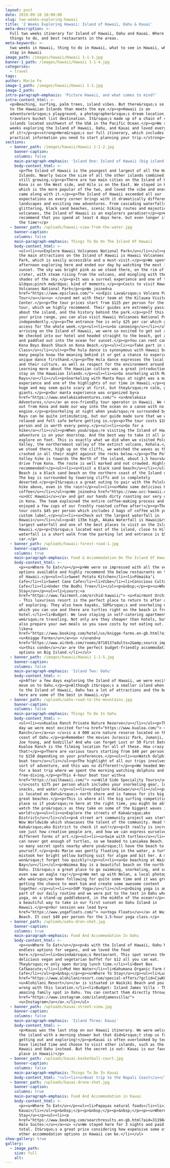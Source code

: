 ```yaml
---
layout: post
date: 2019-09-18 10:00:00
slug: two-weeks-exploring-hawaii
title: '2 Weeks Exploring Hawaii: Island of Hawaii, Oahu & Kauai'
meta-description: >-
  Full two weeks itinerary for Island of Hawaii, Oahu and Kauai. Where to stay,
  things to do, and best restaurants in the areas.
meta-keywords: >-
  two weeks in Hawaii, thing to do in Hawaii, what to see in Hawaii, where to
  stay in Hawaii
image_path: /images/hawaii/Hawaii 1-1-3.jpg
banner-1_path: /images/hawaii/Hawaii 1-1-4.jpg
categories:
  - travel
tags:
author: Marie Fe
image-1_path: /images/hawaii/Hawaii 1-1.jpg
image-2_path:
intro-paragraph-emphasis: 'Picture Hawaii, and what comes to mind?'
intro-content_html: >-
  <p>Beaching, surfing, palm trees, island vibes. But there&rsquo;s so much more
  to the Hawaiian Islands than meets the eye.</p><p>Hawaii is an
  adventurer&rsquo;s playground, a photographer&rsquo;s dream location, and a
  travelers bucket list destination. It&rsquo;s made up of a chain of volcanic
  islands located southwest of the USA in the Pacific Ocean.</p><p>We spent 2
  weeks exploring the Island of Hawaii, Oahu, and Kauai and loved every minute
  of it!</p><p><strong>Here&rsquo;s our full itinerary, which includes all the
  practical information you need to start planning your trip.</strong></p>
sections:
  - banner_path: /images/hawaii/Hawaii 1-1-2.jpg
    banner-caption:
    columns: false
    main-paragraph-emphasis: 'Island One: Island of Hawaii (big island)'
    body-content_html: >-
      <p>The Island of Hawaii is the youngest and largest of all the Hawaiian
      Islands. Nearly twice the size of all the other islands combined, it is
      still growing.</p><p>There are two main cities on the Island of Hawaii -
      Kona is on the West side, and Hilo is on the East. We stayed in Kona,
      which is the more popular of the two, and loved the vibe and energy that
      came along with it.</p><p>The Island of Hawaii exceeded all our
      expectations as every corner brings with it dramatically different
      landscapes and exciting new adventures. From cascading waterfalls, to
      glittering, black sand beaches, scenic hiking routes and majestic
      volcanoes, the Island of Hawaii is an explorers paradise!</p><p>We
      recommend that you spend at least 4 days here. but even longer if you have
      the time!</p>
  - banner_path: /uploads/hawaii-view-from-the-water.jpg
    banner-caption:
    columns: false
    main-paragraph-emphasis: Things To Do On The Island Of Hawaii
    body-content_html: >-
      <ul><li><u>Explore Hawaii Volcanoes National Park</u></li></ul><p>One of
      the main attractions on the Island of Hawaii is Hawaii Volcanoes National
      Park, which is easily accessible and a must-visit.</p><p>We spent an
      afternoon exploring here and ended our day by watching the most incredible
      sunset. The sky was bright pink as we stood there, on the rim of the
      crater, with steam rising from the volcano, and mingling with the dusky
      shades of the sky.</p><p>It was a surreal experience and one of those
      &ldquo;pinch me&rdquo; kind of moments.</p><p>Costs to visit Hawaii
      Volcanoes National Park</p><p>We joined<a
      href="https://www.epiclava.com/"> <u>Epic Lava&rsquo;s Volcano Park
      Tour</u></a><u> </u>and met with their team at the Kilauea Visitor
      Center.</p><p>The tour prices start from $125 per person for the 4-hour
      tour, which we highly recommend. Their guides are extremely passionate
      about the island, and the history behind the park.</p><p>If this is out of
      your price range, you can also visit Hawaii Volcanoes National Park
      independently.</p><p>The entrance fee is only $25 per car which gives you
      access for the whole week.</p><ul><li><u>Go canoeing</u></li></ul><p>After
      arriving on the Island of Hawaii, we were so excited to get out and about!
      We checked into our hotel and headed straight to the beach, got a canoe
      and paddled out into the ocean for sunset.</p><p>You can rent canoes from
      Kona Boys Beach Shack on Kona Beach.</p><ul><li><u>Take part in a Hula
      Class</u></li></ul><p>The hula dance is synonymous with Hawaii but not
      many people know the meaning behind it or get a chance to experience this
      unique dance firsthand.</p><p>The Hula dance expresses the local beliefs
      and their culture, as well as respect for the environment around us.
      Learning more about the Hawaiian culture was a great introduction to our
      stay on the Hawaiian Islands.</p><ul><li><u>Go snorkeling with Manta
      Rays</u></li></ul><p>Snorkeling with Manta Rays at night was a magical
      experience and one of the highlights of our time in Hawaii.</p><p>They are
      huge and may seem quite scary at first, but they&rsquo;re calm, gentle
      giants.</p><p>Our manta experience was organized by<a
      href="https://www.anelakaiadventures.com/"> <u>Anelakaia
      Adventures,</u></a> an eco-friendly tour operator in Hawaii. We ventured
      out from Kona and made our way into the ocean on a canoe with no
      engine.</p><p>Snorkeling at night when you&rsquo;re surrounded by Manta
      Rays can be quite intimidating, but our guide made sure that we were
      relaxed and felt safe before getting in.</p><p>The tour costs $109 per
      person and is worth every penny.</p><ul><li><u>Go for a
      hike</u></li></ul><p>When you&rsquo;re visiting the Island of Hawaii,
      adventure is on your doorstep. And the best way to take it all in is to
      explore on foot. This is exactly what we did when we visited Pololu
      Valley, the northernmost valley of the extinct volcano, Kohala.</p><p>As
      we stood there, high up on the cliffs, we watched the waves as they
      crashed in all their might against the rocks below.</p><p>The Pololu
      Valley hike is towards the North of the island, about 1.5 hours&rsquo;
      drive from Kona. The route is well marked and not crowded. Highly
      recommended!</p><ul><li><u>Visit a black sand beach</u></li></ul><p>Pololu
      Beach is a black sand beach on the northern coast of the Island of Hawaii.
      The bay is surrounded by towering cliffs and is completely
      deserted.</p><p>It&rsquo;s a great outing to pair with the Pololu Valley
      hike above, even in the rain!</p><ul><li><u>Make some delicious Kona
      coffee</u></li></ul><p>We joined<a href="https://www.ucc-hawaii.com/">
      <u>UCC Hawaii</u></a> and got our hands dirty roasting our very own coffee
      in Kona. The team explained the entire coffee-making process and we
      enjoyed a few cups of our freshly roasted coffee after!</p><p>The coffee
      tour costs $45 per person which includes 2 bags of coffee with your own
      custom label.</p><ul><li><u>Check out the largest waterfall in
      Hawaii</u></li></ul><p>At 135m high, Akaka Waterfall is Hawaii&rsquo;s
      largest waterfall and one of the best places to visit on the Island of
      Hawaii.</p><p>It&rsquo;s located east of the island, close to Hilo. The
      waterfall is a short walk from the parking lot and entrance is $5 per
      car.</p>
  - banner_path: /uploads/hawaii-forest-road-1.jpg
    banner-caption:
    columns: true
    main-paragraph-emphasis: Food & Accommodation On The Island Of Hawaii
    body-content_html: >-
      <p><u>Where To Eat</u></p><p>We were so impressed with all the vegan
      options available and highly recommend the below restaurants on the Island
      of Hawaii.</p><ul><li>Sweet Potato Kitchen</li><li>Pōmaikaʻi
      Cafe</li><li>Sweet Cane Cafe</li><li>Vibe</li><li>Conscious Culture
      Cafe</li><li>Under the Bodhi Tree</li></ul><p>&nbsp;</p><p><u>Where To
      Stay</u></p><ul><li>Luxury:<a
      href="https://www.fairmont.com/orchid-hawaii/"> <u>Fairmont Orchid</u></a>
      - This luxurious resort is the perfect place to return to after a full day
      of exploring. They also have kayaks, SUP&rsquo;s and snorkeling equipment
      which you can use and there are turtles right on the beach in front of the
      hotel.</li><li>Budget: We love staying in self-catering apartments when
      we&rsquo;re traveling. Not only are they cheaper than hotels, but you can
      also prepare your own meals so you save costs by not eating out. Places
      like<a
      href="https://www.booking.com/hotel/us/knigge-farms.en-gb.html?aid=304142;label=gen173nr-1FCAEoggI46AdIM1gEaPsBiAEBmAEJuAEXyAEP2AEB6AEB-AELiAIBqAIDuAKnmNnrBcACAQ;sid=5749569209fd8fc978a9f9ab489366fe;all_sr_blocks=250036601_147135960_2_0_0;checkin=2020-06-18;checkout=2020-06-19;dest_id=20030951;dest_type=city;dist=0;group_adults=2;group_children=0;hapos=5;highlighted_blocks=250036601_147135960_2_0_0;hpos=5;nflt=pri%3D2%3Bpri%3D3%3B;no_rooms=1;room1=A%2CA;sb_price_type=total;sr_order=popularity;srepoch=1568034050;srpvid=44e75b804f8801fd;type=total;ucfs=1&amp;#hotelTmpl">
      <u>Knigge Farms</u></a><u> </u>and<a
      href="https://www.airbnb.com/rooms/871013?adults=2&amp;source_impression_id=p3_1568033759_t0qK0eXaA3v9LH5u&amp;toddlers=0">
      <u>this condo</u></a> are the perfect budget-friendly accommodation
      options on Big Island.</li></ul>
  - banner_path: /images/hawaii/Hawaii 1-1-5.jpg
    banner-caption:
    columns: false
    main-paragraph-emphasis: 'Island Two: Oahu'
    body-content_html: >-
      <p>After a few days exploring the Island of Hawaii, we were excited to
      move on to Oahu.</p><p>Although it&rsquo;s a smaller island when compared
      to the Island of Hawaii, Oahu has a lot of attractions and the beaches
      here are some of the best in Hawaii.</p>
  - banner_path: /uploads/oahu-road-to-the-mountains.jpg
    banner-caption:
    columns: false
    main-paragraph-emphasis: Things To Do In Oahu
    body-content_html: >-
      <ul><li><u>Kualoa Ranch Private Nature Reserve</u></li></ul><p>This is the
      day we were most excited for!<a href="https://www.kualoa.com/"> <u>Kualoa
      Ranch</u></a><u> </u>is a 4 000 acre nature reserve located on the East
      coast of Oahu.</p><p>Remember the movies Jurassic Park, Jumanji, Mighty
      Joe Young, and Godzilla? And who can forget Lost or 50 First Dates! Well,
      Kualoa Ranch is the filming location for all of these. How crazy is
      that!</p><p>There are various tours starting from $40 per person, going up
      to $150 depending on your preferences.</p><ul><li><u>Watch dolphins on a
      boat tour</u></li></ul><p>The highlight of all our trips involves some
      sort of adventure, and this was no different!</p><p>We headed West of Oahu
      for a boat trip where we spent the morning watching dolphins and
      free-diving.</p><p>This 4-hour boat tour with<a
      href="https://sailhawaii.com/"> <u>Wild Side Speciality Tours</u></a><u>
      </u>costs $175 per person which includes your snorkeling gear, lunch,
      snacks, and water.</p><ul><li><u>Explore Haleiwa</u></li></ul><p>Haleiwa
      is located on Oahu&rsquo;s north shore and is famous for its big waves and
      great beaches.</p><p>This is where all the big surfing competitions take
      place so if you&rsquo;re here at the right time, you might be able to
      watch the pro&rsquo;s as they take on some of the biggest waves in the
      world!</p><ul><li><u>Explore the streets of Kaka&rsquo;ako
      District</u></li></ul><p>A street art community project was started by Pow
      Wow Worldwide which showcases the talent of the community. Head to the
      Kaka&rsquo;ako District to check it out!</p><p>It really is incredible to
      see just how creative people are, and how we can express ourselves through
      different forms of art.</p><ul><li><u>Swim with turtles</u></li></ul><p>We
      can never get enough of turtles, so we headed to Laniakea Beach. There are
      so many secret spots nearby where you&rsquo;ll have the beach to
      yourself.</p><p>As Marie was gently floating in the water, a turtle
      mistook her bright yellow bathing suit for algae and bit her. A moment we
      won&rsquo;t forget too quickly!</p><ul><li><u>Go beaching at Waimea
      Bay</u></li></ul><p>Waimea Bay is a beautiful beach on the north shore of
      Oahu. It&rsquo;s a great place to go swimming, snorkeling, and surfing. We
      even saw an eagle ray!</p><p>We met up with Nolan, a local photographer
      who we&rsquo;ve been following for quite some time and it was great
      getting the chance to meet him and create some awesome content
      together.</p><ul><li><u>SUP Yoga</u></li></ul><p>Doing yoga is an integral
      part of our daily routine and we were put to the test in Oahu when we did
      yoga, on a stand-up paddleboard, in the middle of the ocean!</p><p>It was
      a beautiful way to take in our first sunset on Oahu Island in
      Hawaii.</p><p>Our session was lead by<a
      href="https://www.yogafloats.com/"> <u>Yoga Floats</u></a> at Waikiki
      Beach. It cost $40 per person for the 1.5-hour yoga class.</p>
  - banner_path: /uploads/oahu-dron-shot.jpg
    banner-caption:
    columns: true
    main-paragraph-emphasis: Food And Accommodation In Oahu
    body-content_html: >-
      <p><u>Where To Eat</u></p><p>As with the Island of Hawaii, Oahu has
      endless options for vegans, and we loved the food
      here.</p><ul><li>Govinda&rsquo;s Restaurant. This spot serves the most
      delicious vegan and vegetarian buffet for $12 all you can eat.
      They&rsquo;re only open during lunch time.</li><li>Beet Box
      Caf&eacute;</li><li>Mud Hen Water</li><li>Kahumana Organic Farm &amp;
      Cafe</li></ul><p>&nbsp;</p><p><u>Where To Stay</u></p><ul><li>Luxury:<a
      href="https://www.alohilaniresort.com/special-offers/?gclid=CjwKCAjwldHsBRAoEiwAd0JybbQQ6uM5R45o04HkHyBPLszlNZgFjFj4JdHpjAtrFaTR7tHJJ_wpZRoCBEYQAvD_BwE">
      <u>Alohilani Resort</u></a> is situated in Waikiki Beach and you cannot go
      wrong with this location.</li><li>Budget: Island James Villa - This is an
      amazing family spot in Oahu. You can contact them directly through<a
      href="https://www.instagram.com/islandjamesvilla/">
      <u>Instagram</u></a>.</li></ul>
  - banner_path: /uploads/kauai-street-view.jpg
    banner-caption:
    columns: false
    main-paragraph-emphasis: 'Island Three: Kauai'
    body-content_html: >-
      <p>Kauai was the last stop on our Hawaii itinerary. We were welcomed to
      the island with a morning shower but that didn&rsquo;t stop us from
      getting out and exploring!</p><p>Kauai is often overlooked by tourists who
      have limited time and choose to visit other islands, such as the Island of
      Hawaii and Oahu instead. But the secret is out: Kauai is our favorite
      place in Hawaii!</p>
  - banner_path: /uploads/kauai-basketball-court.jpg
    banner-caption:
    columns: false
    main-paragraph-emphasis: Things To Do In Kauai
    body-content_html: "<ul><li><u>Boat trip to the Napali Coast</u></li></ul><p>Words can&rsquo;t describe just how incredible the lush green forests, towering mountains, and out-of-this-world scenery are that make up the Napali Coast on Kauai Island.</p><p>It&rsquo;s located on the northwest of Kauai and the best way to experience this gorgeous coastline is with a boat cruise. We explored caves, saw countless dolphins and several giant turtles.</p><p>For $130 per person, you&rsquo;ll get 6 hours on the ocean including food, refreshments and snorkeling gear. We highly recommend<a href=\"https://kauaiseatours.com/\"> <u>Kauai Sea Tours</u></a><u> </u>for this.\uFEFF</p><ul><li><u>Take a dive into Wailua Falls</u></li></ul><p>Wailua Falls is a 50m high waterfall on the east of Kauai. There&rsquo;s a stunning viewpoint at the top with gorgeous views of the entire waterfall. It&rsquo;s not crowded and is a must-visit spot in Kauai.</p><p>You can walk down the trail and reach the pool at the bottom of the falls, but this can be extremely dangerous so be extra careful.</p><ul><li><u>Take a drive to Hanalei Bay</u></li></ul><p>Hanalei Bay is the biggest bay on the north of Kauai Island. The beaches here are beautiful and it&rsquo;s worth stopping by and exploring the town.</p><ul><li><u>Visit Turtle Cove</u></li></ul><p>You&rsquo;re almost guaranteed to see turtles at Turtle Cove! This was such a fun experience for us because not only are there turtles in the water, but you also get to swim in a cave.</p><ul><li><u>Explore Queens Bath</u></li></ul><p>Queens Bath is a tidal pool north of Kauai that has been separated from the sea by lava rock! It made for a great trip and is a must-do on Kauai Island.</p>"
  - banner_path: /uploads/kauai-drone-shot.jpg
    banner-caption:
    columns: true
    main-paragraph-emphasis: Food And Accommodation in Kauai
    body-content_html: >-
      <p><u>Where To Eat</u></p><ul><li>Papayas natural foods</li><li>Java Kai
      Kauai</li></ul><p>&nbsp;</p><p>&nbsp;</p><p>&nbsp;</p><p><u>Where To
      Stay</u></p><ul><li><a
      href="https://www.booking.com/searchresults.en-gb.html?aid=311984%3Blabel%3Dplantation-hale-suites-tkG0r5DaGNCNgpfXy8ayvQS162176855714%3Apl%3Ata%3Ap1%3Ap2%3Aac%3Aap1t2%3Aneg%3Afi%3Atiaud-285284110726%3Akwd-287175170%3Alp1028684%3Ali%3Adec%3Adm%3Bsid%3D5749569209fd8fc978a9f9ab489366fe%3Bcity%3D20030979%3Bexpand_sb%3D1%3Bhighlighted_hotels%3D279993%3Bhlrd%3Dno_dates%3Bkeep_landing%3D1%3Bredirected%3D1%3Bsource%3Dhotel&amp;gclid=CjwKCAjwldHsBRAoEiwAd0JybeK-7fjkTfccZaXZHuTqrd-dOAe4dP2pGVPgERo9TGV5e2S5sY0tohoC-AUQAvD_BwE"><u>Plantation
      Hale Suites:</u></a><u> </u>We stayed here for 3 nights and paid $450 in
      total. It&rsquo;s a great price considering how expensive some of the
      other accommodation options in Hawaii can be.</li></ul>
show-gallery: true
gallery:
  - image_path:
    size: full
    alt:
---
```

